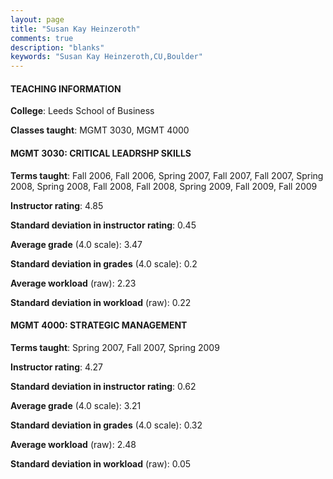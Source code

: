 ```yaml
---
layout: page
title: "Susan Kay Heinzeroth" 
comments: true
description: "blanks"
keywords: "Susan Kay Heinzeroth,CU,Boulder"
---
```

<head>
<script src="https://ajax.googleapis.com/ajax/libs/jquery/2.1.3/jquery.min.js"></script>
<script src="https://dl.dropboxusercontent.com/s/pc42nxpaw1ea4o9/highcharts.js?dl=0"></script>
<!-- <script src="../assets/js/highcharts.js"></script> -->
<style type="text/css">@font-face {
	font-family: "Bebas Neue";
	src: url(https://www.filehosting.org/file/details/544349/BebasNeue Regular.otf) format("opentype");
	}
	h1.Bebas { 
		font-family: "Bebas Neue", Verdana, Tahoma;
	}
</style>
</head>
	   
#### TEACHING INFORMATION

**College**: Leeds School of Business

**Classes taught**: MGMT 3030, MGMT 4000

#### MGMT 3030: CRITICAL LEADRSHP SKILLS

**Terms taught**: Fall 2006, Fall 2006, Spring 2007, Fall 2007, Fall 2007, Spring 2008, Spring 2008, Fall 2008, Fall 2008, Spring 2009, Fall 2009, Fall 2009

**Instructor rating**: 4.85

**Standard deviation in instructor rating**: 0.45

**Average grade** (4.0 scale): 3.47

**Standard deviation in grades** (4.0 scale): 0.2

**Average workload** (raw): 2.23

**Standard deviation in workload** (raw): 0.22

#### MGMT 4000: STRATEGIC MANAGEMENT

**Terms taught**: Spring 2007, Fall 2007, Spring 2009

**Instructor rating**: 4.27

**Standard deviation in instructor rating**: 0.62

**Average grade** (4.0 scale): 3.21

**Standard deviation in grades** (4.0 scale): 0.32

**Average workload** (raw): 2.48

**Standard deviation in workload** (raw): 0.05

